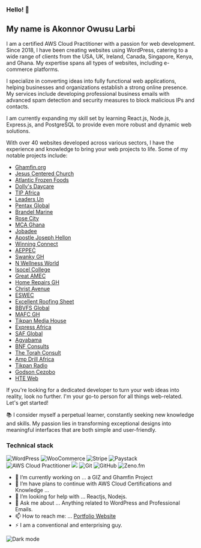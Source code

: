 ### Hello!  👋

## My name is Akonnor Owusu Larbi
I am a certified AWS Cloud Practitioner with a passion for web development. Since 2018, I have been creating websites using WordPress, catering to a wide range of clients from the USA, UK, Ireland, Canada, Singapore, Kenya, and Ghana. My expertise spans all types of websites, including e-commerce platforms.

I specialize in converting ideas into fully functional web applications, helping businesses and organizations establish a strong online presence. My services include developing professional business emails with advanced spam detection and security measures to block malicious IPs and contacts.

I am currently expanding my skill set by learning React.js, Node.js, Express.js, and PostgreSQL to provide even more robust and dynamic web solutions.

With over 40 websites developed across various sectors, I have the experience and knowledge to bring your web projects to life. Some of my notable projects include:

- [Ghamfin.org](https://www.ghamfin.org)
- [Jesus Centered Church](https://www.jesuscenteredchurch.com)
- [Atlantic Frozen Foods](https://www.atlanticfrozenfoodsca.com)
- [Dolly's Daycare](https://www.dollysdaycare.com)
- [TIP Africa](https://www.tipafrica.org)
- [Leaders Un](https://www.leadersun.org)
- [Pentax Global](https://www.pentaxglobal.com)
- [Brandel Marine](https://www.brandelmarine.com)
- [Rose City](https://www.rosecityps.com)
- [MCA Ghana](https://www.mcaghana.com)
- [Jobadee](https://www.jobadee.com)
- [Apostle Joseph Hellon](https://www.apostlejosephhellon.com)
- [Winning Connect](https://www.winningconnect.com)
- [AEPPEC](https://www.aeppec.org)
- [Swanky GH](https://www.swankygh.com)
- [N Wellness World](https://www.nwellnessworld.com)
- [Isocel College](https://www.isocelcollege.com)
- [Great AMEC](https://www.greatamec.com)
- [Home Repairs GH](https://www.homerepairsgh.com)
- [Christ Avenue](https://www.christavenue-gh.com)
- [ESWEC](https://www.eswec.com)
- [Excellent Roofing Sheet](https://www.excellentroofingsheet.com)
- [BBVFS Global](https://www.bbvfsglobal.com)
- [MAFC GH](https://www.mafcgh.com)
- [Tikpan Media House](https://www.tikpanmediahouse.com)
- [Express Africa](https://www.express-africa.com)
- [SAF Global](https://www.safglobal.org)
- [Agyabama](https://www.agyabama.com)
- [BNF Consults](https://www.bnfconsults.com)
- [The Torah Consult](https://www.thetorahconsult.org)
- [Amp Drill Africa](https://www.ampdrillafrica.com)
- [Tikpan Radio](https://www.tikpanradio.com)
- [Godson Cezobo](https://www.godsoncezobo.com)
- [HTE Web](https://www.hteweb.com)

If you're looking for a dedicated developer to turn your web ideas into reality, look no further. I'm your go-to person for all things web-related. Let's get started!


📚 I consider myself a perpetual learner, constantly seeking new knowledge and skills. My passion lies in transforming exceptional designs into meaningful interfaces that are both simple and user-friendly.


### Technical stack
![WordPress](https://img.shields.io/badge/WordPress-21759B?style=for-the-badge&logo=wordpress&logoColor=white) ![WooCommerce](https://img.shields.io/badge/WooCommerce-96588A?style=for-the-badge&logo=woocommerce&logoColor=white) ![Stripe](https://img.shields.io/badge/Stripe-008CDD?style=for-the-badge&logo=stripe&logoColor=white)
![Paystack](https://img.shields.io/badge/Paystack-003399?style=for-the-badge&logo=paystack&logoColor=white)
 ![AWS Cloud Practitioner](https://img.shields.io/badge/AWS_Cloud_Practitioner-232F3E?style=for-the-badge&logo=amazonaws&logoColor=white) ![](https://img.shields.io/badge/JavaScript-F7DF1E?style=for-the-badge&logo=javascript&logoColor=black) ![Git](https://img.shields.io/badge/Git-F05032?style=for-the-badge&logo=git&logoColor=white)
![GitHub](https://img.shields.io/badge/GitHub-181717?style=for-the-badge&logo=github&logoColor=white) ![Zeno.fm](https://img.shields.io/badge/Zeno.fm-333333?style=for-the-badge&logo=zeno.fm&logoColor=white)



- 🔭 I’m currently working on ... a GIZ and Ghamfin Project
- 🌱 I’m  have plans to continue with AWS Cloud Certifications and Knowledge ...
- 🤔 I’m looking for help with ... Reactjs, Nodejs.
- 💬 Ask me about ... Anything related to WordPress and Professional Emails.
- 📫 How to reach me: ...  [Portfolio Website](https://hteweb.com/)
- ⚡ I am a conventional and enterprising guy.


![Dark mode](https://github.com/github-dark.png#gh-dark-mode-only)
